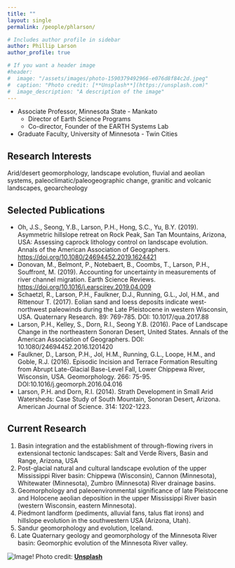 ```yaml
---
title: ""
layout: single
permalink: /people/phlarson/

# Includes author profile in sidebar
author: Phillip Larson
author_profile: true

# If you want a header image
#header:
#  image: "/assets/images/photo-1590379492966-e076d8f84c2d.jpeg"
#  caption: "Photo credit: [**Unsplash**](https://unsplash.com)"
#  image_description: "A description of the image"
---
```


* Associate Professor, Minnesota State - Mankato
  * Director of Earth Science Programs
  * Co-director, Founder of the EARTH Systems Lab
* Graduate Faculty, University of Minnesota - Twin Cities

## Research Interests
Arid/desert geomorphology, landscape evolution, fluvial and aeolian systems, paleoclimatic/paleogeographic change, granitic and volcanic landscapes, geoarcheology

## Selected Publications

* Oh, J.S., Seong, Y.B., Larson, P.H., Hong, S.C., Yu, B.Y. (2019). Asymmetric hillslope retreat on Rock Peak, San Tan Mountains, Arizona, USA: Assessing caprock lithology control on landscape evolution. Annals of the American Association of Geographers. https://doi.org/10.1080/24694452.2019.1624421
* Donovan, M., Belmont, P., Notebaert, B., Coombs, T., Larson, P.H., Souffront, M. (2019). Accounting for uncertainty in measurements of river channel migration. Earth Science Reviews. https://doi.org/10.1016/j.earscirev.2019.04.009
* Schaetzl, R., Larson, P.H., Faulkner, D.J., Running, G.L., Jol, H.M., and Rittenour T. (2017).  Eolian sand and loess deposits indicate west-northwest paleowinds during the Late Pleistocene in western Wisconsin, USA. Quaternary Research. 89: 769-785. DOI: 10.1017/qua.2017.88
* Larson, P.H., Kelley, S., Dorn, R.I., Seong Y.B. (2016). Pace of Landscape Change in the northeastern Sonoran Desert, United States. Annals of the American Association of Geographers. DOI: 10.1080/24694452.2016.1201420 
* Faulkner, D., Larson, P.H., Jol, H.M., Running, G.L., Loope, H.M., and Goble, R.J. (2016). Episodic Incision and Terrace Formation Resulting from Abrupt Late-Glacial Base-Level Fall, Lower Chippewa River, Wisconsin, USA. Geomorphology. 266: 75-95.  DOI:10.1016/j.geomorph.2016.04.016 
* Larson, P.H. and Dorn, R.I. (2014). Strath Development in Small Arid Watersheds: Case Study of South Mountain, Sonoran Desert, Arizona. American Journal of Science. 314: 1202-1223. 

## Current Research

1. Basin integration and the establishment of through-flowing rivers in extensional tectonic landscapes: Salt and Verde Rivers, Basin and Range, Arizona, USA
2. Post-glacial natural and cultural landscape evolution of the upper Mississippi River basin: Chippewa (Wisconsin), Cannon (Minnesota), Whitewater (Minnesota), Zumbro (Minnesota) River drainage basins. 
3. Geomorphology and paleoenvironmental significance of late Pleistocene and Holocene aeolian deposition in the upper Mississippi River basin (western Wisconsin, eastern Minnesota).
4. Piedmont landform (pediments, alluvial fans, talus flat irons) and hillslope evolution in the southwestern USA (Arizona, Utah).
5. Sandur geomorphology and evolution, Iceland.
6. Late Quaternary geology and geomorphology of the Minnesota River basin: Geomorphic evolution of the Minnesota River valley.

![Image!](/assets/images/photo-1590379492966-e076d8f84c2d.jpeg)
Photo credit: [**Unsplash**](https://unsplash.com)

